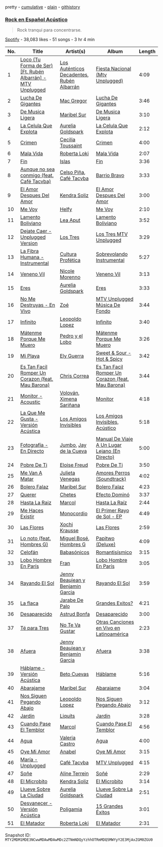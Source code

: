 pretty - [cumulative](/playlists/cumulative/37i9dQZF1DX7eS6Eu8zMZN.md) - [plain](/playlists/plain/37i9dQZF1DX7eS6Eu8zMZN) - [githistory](https://github.githistory.xyz/mackorone/spotify-playlist-archive/blob/main/playlists/plain/37i9dQZF1DX7eS6Eu8zMZN)

### [Rock en Español Acústico](https://open.spotify.com/playlist/37i9dQZF1DX7eS6Eu8zMZN)

> Rock tranqui para concentrarse.

[Spotify](https://open.spotify.com/user/spotify) - 38,083 likes - 51 songs - 3 hr 4 min

| No. | Title | Artist(s) | Album | Length |
|---|---|---|---|---|
| 1 | [Loco \(Tu Forma de Ser\) \[Ft\. Rubén Albarrán\] \- MTV Unplugged](https://open.spotify.com/track/0639sfoRA7sW4fGS1EzcQu) | [Los Auténticos Decadentes](https://open.spotify.com/artist/3HrbmsYpKjWH1lzhad7alj), [Rubén Albarrán](https://open.spotify.com/artist/7M75Am5m6J934JSviUOGz0) | [Fiesta Nacional \(Mtv Unplugged\)](https://open.spotify.com/album/72XWQY6SO3b4M01tHYsIM7) | 4:09 |
| 2 | [Lucha De Gigantes](https://open.spotify.com/track/0xq83JuGO0zzaUuIAJXKMQ) | [Mac Gregor](https://open.spotify.com/artist/15s9gq5gVKup8mbM2KmawF) | [Lucha De Gigantes](https://open.spotify.com/album/47rUQhjmVyqm9Yut7fegrl) | 3:46 |
| 3 | [De Musica Ligera](https://open.spotify.com/track/4t4WLbLGtGF8SLat7erPRI) | [Maribel Sur](https://open.spotify.com/artist/6RUOKxDTKgQE0baELaHJcf) | [De Musica Ligera](https://open.spotify.com/album/2WBqtI7ilp1ldg2eBIpMLO) | 3:10 |
| 4 | [La Celula Que Explota](https://open.spotify.com/track/0RZ5fW0i0FfCHCpteE5eJG) | [Aurelia Goldspark](https://open.spotify.com/artist/23Vwx4SwKnBo2w3kAL32pW) | [La Celula Que Explota](https://open.spotify.com/album/0q9Zisx8hUfS1HalF2C38m) | 2:12 |
| 5 | [Crimen](https://open.spotify.com/track/4rl7tALHULBjGV7V5gdtaS) | [Cecilia Toussaint](https://open.spotify.com/artist/7a2z7CIBSPqXtuN6NzSpGb) | [Crimen](https://open.spotify.com/album/0z80h27AQ4HeBPrVpYTc2i) | 4:00 |
| 6 | [Mala Vida](https://open.spotify.com/track/6YPVWJkwsO3DgMDR0aPQc0) | [Roberta Loki](https://open.spotify.com/artist/69CSvWqSOjhUXBM8VcgbjB) | [Mala Vida](https://open.spotify.com/album/74fKOeEpG9lrN5AAWGqIit) | 2:07 |
| 7 | [Fin](https://open.spotify.com/track/3yxoXsE9d1DTg6f1TGESig) | [Islas](https://open.spotify.com/artist/0Ey9sUJ5fIAchqOFifarhX) | [Fin](https://open.spotify.com/album/1x2xsNNECv8DSisudpo0Nm) | 3:36 |
| 8 | [Aunque no sea conmigo \(feat\. Café Tacvba\)](https://open.spotify.com/track/199gJ6b1aihvmEqdQZr0qT) | [Celso Piña](https://open.spotify.com/artist/6PmfbeAL7jAauFPNyQ5UPi), [Café Tacvba](https://open.spotify.com/artist/09xj0S68Y1OU1vHMCZAIvz) | [Barrio Bravo](https://open.spotify.com/album/0ZCip2zkf5EGx7j4QeRRUD) | 3:33 |
| 9 | [El Amor Despues Del Amor](https://open.spotify.com/track/2UInWUPg1jiOkXWCBr2CKD) | [Kendra Soliz](https://open.spotify.com/artist/6FhgKnJWJrgcqfDwQHdSyZ) | [El Amor Despues Del Amor](https://open.spotify.com/album/3u8jj80tHV1wlNcrT4QEdI) | 3:00 |
| 10 | [Me Voy](https://open.spotify.com/track/7EEbMTkfPqFVD5ZoLZLYiD) | [Helfy](https://open.spotify.com/artist/66d5Z5OpnmGw4yWdJbmXWm) | [Me Voy](https://open.spotify.com/album/2157W6oC9ZfjzJxRPO4vwO) | 2:10 |
| 11 | [Lamento Boliviano](https://open.spotify.com/track/0mcUQ5mkevgbOpuLDAPTKF) | [Lea Aput](https://open.spotify.com/artist/2LchpIHNCd70zS78KogG0Z) | [Lamento Boliviano](https://open.spotify.com/album/4rYDSfBiuyX4OmHjMRyzLZ) | 3:52 |
| 12 | [Dejate Caer \- Unplugged Version](https://open.spotify.com/track/12J5Y7Ep2WgK91vtop1HHX) | [Los Tres](https://open.spotify.com/artist/4qXIYIWo6wRsN0lZxvgH6S) | [Los Tres MTV Unplugged](https://open.spotify.com/album/5gbgCfKWGatY7WWDKcoGnW) | 3:29 |
| 13 | [La Fibra Humana \- Instrumental](https://open.spotify.com/track/4a5gvEMnfw3OIRmQYyykY1) | [Cultura Profética](https://open.spotify.com/artist/65HuWBUC1d8ty1q6J42Nfi) | [Sobrevolando Instrumental](https://open.spotify.com/album/47OSRvZFU2wRfQy0UX68Xa) | 5:27 |
| 14 | [Veneno Vil](https://open.spotify.com/track/5Tuesi0A7MxD6nU2UoHt00) | [Nicole Morenno](https://open.spotify.com/artist/20qzlrLcHxylJGZUCH0M9T) | [Veneno Vil](https://open.spotify.com/album/0DzCTqhV9LpnFSYYNVAgsE) | 3:13 |
| 15 | [Eres](https://open.spotify.com/track/3bvmQ44nZ2716I9Snc2rh1) | [Aurelia Goldspark](https://open.spotify.com/artist/23Vwx4SwKnBo2w3kAL32pW) | [Eres](https://open.spotify.com/album/6TLzzUALIChbWMAvR95Ktg) | 3:33 |
| 16 | [No Me Destruyas \- En Vivo](https://open.spotify.com/track/2FHJQdcr13LFhQHyrvRFXk) | [Zoé](https://open.spotify.com/artist/6IdtcAwaNVAggwd6sCKgTI) | [MTV Unplugged Música De Fondo](https://open.spotify.com/album/19iPSmKMoGEDaW1CdePOSc) | 3:44 |
| 17 | [Infinito](https://open.spotify.com/track/6vDU3LYv7ElyyDqghIbYNO) | [Leopoldo Lopez](https://open.spotify.com/artist/4eiT8IHB1FaTzRyvkyyI3q) | [Infinito](https://open.spotify.com/album/0lNsHCDXKw0g7uhypZLlm1) | 3:40 |
| 18 | [Mátenme Porque Me Muero](https://open.spotify.com/track/4sVoEFCyerZgHpVuPK4klD) | [Pedro y el Lobo](https://open.spotify.com/artist/46p5O2p6Qi9L0RPB55gzak) | [Mátenme Porque Me Muero](https://open.spotify.com/album/1xnmcDkmUfiN7fJXU85tRQ) | 3:26 |
| 19 | [Mi Playa](https://open.spotify.com/track/34HGQ7X0wMKEnRnGcEdeps) | [Ely Guerra](https://open.spotify.com/artist/1ne2c2YEgt4MmJCJGCsfsZ) | [Sweet & Sour \- Hot & Spicy](https://open.spotify.com/album/0MpryzsjWVwyYfb5YyAJG7) | 3:42 |
| 20 | [Es Tan Facil Romper Un Corazon \(feat\. Mau Barona\)](https://open.spotify.com/track/0hbK1n62deXhuCCRXA3ZhL) | [Chris Correa](https://open.spotify.com/artist/6gP0olVV5ChX9cwrwv2dBK) | [Es Tan Facil Romper Un Corazon \(feat\. Mau Barona\)](https://open.spotify.com/album/6BKsP9ow0lUGA3mhREMoAx) | 3:44 |
| 21 | [Monitor \- Acoustic](https://open.spotify.com/track/6FmiOrorVIYLMOur2j1KeZ) | [Volován](https://open.spotify.com/artist/0htSEnHjTcKdNapBwIsEaA), [Ximena Sariñana](https://open.spotify.com/artist/7plUpXSFcSJUZSiZAoXqr1) | [Monitor](https://open.spotify.com/album/4HTEL3Aof6nEnNLGrnUtdB) | 4:18 |
| 22 | [La Que Me Gusta \- Versión Acústica](https://open.spotify.com/track/0wdfNgPoCpqORIhZHx9ZYq) | [Los Amigos Invisibles](https://open.spotify.com/artist/5x3mrCTZmkoTXURN7pWdGN) | [Los Amigos Invisibles, Acústico](https://open.spotify.com/album/0Q9wBe7VRzVzfZDw0oTZhG) | 5:18 |
| 23 | [Fotografía \- En Directo](https://open.spotify.com/track/4csQ5jSxzM9NOmqjHhUHBj) | [Jumbo](https://open.spotify.com/artist/55qSbU11psT1e0HlLaTZPB), [Jay de la Cueva](https://open.spotify.com/artist/2PQW0MnXmZd19XKZQyoPgu) | [Manual De Viaje A Un Lugar Lejano \(En Directo\)](https://open.spotify.com/album/2ulvRTw9dtLhbHO5msBG2t) | 5:00 |
| 24 | [Pobre De Ti](https://open.spotify.com/track/1BfG1GebmxE0OWl0lz1E3l) | [Eloise Freud](https://open.spotify.com/artist/4fCVdhbvs0qYEAQozKSyOh) | [Pobre De Ti](https://open.spotify.com/album/2wCNlBIDraaqMYzy6GV4sX) | 3:50 |
| 25 | [Me Van A Matar](https://open.spotify.com/track/5DaOTjY1vz38V0RGrrRFGq) | [Julieta Venegas](https://open.spotify.com/artist/2QWIScpFDNxmS6ZEMIUvgm) | [Amores Perros \(Soundtrack\)](https://open.spotify.com/album/4ERQo3lv0nHNBZtJjW0doY) | 4:02 |
| 26 | [Bolero Falaz](https://open.spotify.com/track/0B6vcicywjS5S1AKq0BttX) | [Maribel Sur](https://open.spotify.com/artist/6RUOKxDTKgQE0baELaHJcf) | [Bolero Falaz](https://open.spotify.com/album/4pLS5CLe2cnjNEZQQkB0R0) | 4:23 |
| 27 | [Querer](https://open.spotify.com/track/49drBO7rVHCvJjcb9Rmekf) | [Chetes](https://open.spotify.com/artist/5sIuOfUs74K1zFv5BqVaQY) | [Efecto Dominó](https://open.spotify.com/album/54Bbckv221mUWGvDbJnffb) | 3:37 |
| 28 | [Hasta La Raiz](https://open.spotify.com/track/7xke3tSdPhIekPZh6ZoOfJ) | [Marcol](https://open.spotify.com/artist/0Hdrbof7h3qTZdg39r7HPP) | [Hasta La Raíz](https://open.spotify.com/album/3T4Tkh71yxMKEpd84nt0DT) | 2:44 |
| 29 | [Me Haces Existir](https://open.spotify.com/track/6xoDLYJLowbigt8pqnthpx) | [Monocordio](https://open.spotify.com/artist/2aDuDJULvIt8qs08LIVNkU) | [El Primer Rayo de Sol \- EP](https://open.spotify.com/album/6K8C9SgJJBr6SvIfol0ckQ) | 4:49 |
| 30 | [Las Flores](https://open.spotify.com/track/5hdO9pJEp8Ht35PzrQjWqT) | [Xochi Krausse](https://open.spotify.com/artist/36u61FnGDFJVllsyOZ4tQh) | [Las Flores](https://open.spotify.com/album/22Nug9IPcwyq58yBJVBmhS) | 2:59 |
| 31 | [Lo noto \(feat\. Hombres G\)](https://open.spotify.com/track/0HTXPniIdy9szOPpfafOET) | [Miguel Bosé](https://open.spotify.com/artist/7mWCSSOYqm4E9mB7V4ot6S), [Hombres G](https://open.spotify.com/artist/60uh2KYYSCqAgJNxcU4DA0) | [Papitwo \(Deluxe\)](https://open.spotify.com/album/6mgs9ywhBqW5QSCMyYPC3g) | 4:09 |
| 32 | [Celofán](https://open.spotify.com/track/1sNz5k4POwNzx9AZUdyjNK) | [Babasónicos](https://open.spotify.com/artist/2F9pvj94b52wGKs0OqiNi2) | [Romantisísmico](https://open.spotify.com/album/1x93LZe2PKKrgePH2GZjCP) | 3:15 |
| 33 | [Lobo Hombre En París](https://open.spotify.com/track/2TA3fiM7ZQc0HWo1ncG02e) | [Fran](https://open.spotify.com/artist/3iDRCnCdwM5oi2F2HWBiLn) | [Lobo Hombre En París](https://open.spotify.com/album/2EVTpcVPnTzqM4tglyPiA5) | 3:05 |
| 34 | [Rayando El Sol](https://open.spotify.com/track/0eh9gAGvtaLI8cIzKsdCgn) | [Jenny Beaujean y Benjamin Garcia](https://open.spotify.com/artist/06izVjPOksdkMjJ3NUDfky) | [Rayando El Sol](https://open.spotify.com/album/7Hbcex3ZqA8hk0kcTq4PLe) | 3:59 |
| 35 | [La flaca](https://open.spotify.com/track/5Q5cOc0UpDGYYaFoaQ99Dg) | [Jarabe De Palo](https://open.spotify.com/artist/5B6H1Dq77AV1LZWrbNsuH5) | [Grandes Exitos?](https://open.spotify.com/album/2i8ffcsBSZNDI5whavrBaU) | 4:21 |
| 36 | [Desaparecido](https://open.spotify.com/track/4vy4VpbZA0nPd6seQfADhI) | [Astrud Bonfa](https://open.spotify.com/artist/0YYKO7hybCYf1mjeXDADA7) | [Desaparecido](https://open.spotify.com/album/06eINx79WI2dm9D78cyn04) | 3:00 |
| 37 | [Té para Tres](https://open.spotify.com/track/6b0scCYeLBGT3zyWoZUqJY) | [No Te Va Gustar](https://open.spotify.com/artist/4ZDoy7AWNgQVmX7T0u0B1j) | [Otras Canciones en Vivo en Latinoamérica](https://open.spotify.com/album/4UGpnKpfb814RkAWPUtSVP) | 2:23 |
| 38 | [Afuera](https://open.spotify.com/track/1k7qwrtL7ZTaZsUwj7KjXJ) | [Jenny Beaujean y Benjamin Garcia](https://open.spotify.com/artist/06izVjPOksdkMjJ3NUDfky) | [Afuera](https://open.spotify.com/album/073Ba74ZF7WrtuzZHmoQRw) | 3:38 |
| 39 | [Háblame \- Versión Acústica](https://open.spotify.com/track/5N1OvG5Hu2XpKpMSNwyEh8) | [Beto Cuevas](https://open.spotify.com/artist/0kUZTk2JLPEAUyCWoN6eoL) | [Háblame](https://open.spotify.com/album/5zXa4mmHtwLtfeu3n3xyaK) | 5:16 |
| 40 | [Abarajame](https://open.spotify.com/track/0CNAg3D3Ox1MggIed6Ktcs) | [Maribel Sur](https://open.spotify.com/artist/6RUOKxDTKgQE0baELaHJcf) | [Abarajame](https://open.spotify.com/album/2nBayLIl2VnOCQo7EdCsbw) | 3:04 |
| 41 | [Nos Siguen Pegando Abajo](https://open.spotify.com/track/0BYEbV5yHTFpnZ9NZJboNx) | [Leopoldo Lopez](https://open.spotify.com/artist/4eiT8IHB1FaTzRyvkyyI3q) | [Nos Siguen Pegando Abajo](https://open.spotify.com/album/7fbg5gaenSCqKnyzntZ4t6) | 3:12 |
| 42 | [Jardin](https://open.spotify.com/track/59qjlwBAL2m3ggriczGJit) | [Liquits](https://open.spotify.com/artist/6gtggUV7CgB7b7bCpWa6PC) | [Jardin](https://open.spotify.com/album/38SjCB7KnLKUgyEBjRfGmC) | 3:28 |
| 43 | [Cuando Pase El Temblor](https://open.spotify.com/track/1oEKw4f4pihhfAkl6pHAVt) | [Marcol](https://open.spotify.com/artist/0Hdrbof7h3qTZdg39r7HPP) | [Cuando Pase El Temblor](https://open.spotify.com/album/3t8lnRw3jMofkqoEogBO3d) | 4:56 |
| 44 | [Agua](https://open.spotify.com/track/76yx6d2cnxogqq5EeWAGGv) | [Valeria Castro](https://open.spotify.com/artist/7JTVqKJ414qRPuDPhdKnHD) | [Agua](https://open.spotify.com/album/18lEH8fgVYdkUBTDK0IPyu) | 4:00 |
| 45 | [Oye Mi Amor](https://open.spotify.com/track/5p1RdRVrH5uXL7xKF2lWby) | [Anabel](https://open.spotify.com/artist/12IF5EUgrWK8dnnlLQaaTx) | [Oye Mi Amor](https://open.spotify.com/album/66PCDbgVKriCpWIEVtP3GY) | 3:15 |
| 46 | [María \- Unplugged](https://open.spotify.com/track/4KDHQ9jwEg03Ex7TG6tdm8) | [Café Tacvba](https://open.spotify.com/artist/09xj0S68Y1OU1vHMCZAIvz) | [MTV Unplugged](https://open.spotify.com/album/0fO8mzViUoz12iCHrPppE9) | 4:15 |
| 47 | [Soñe](https://open.spotify.com/track/35tKDCAmNFueq5KmvGkzRr) | [Aline Terrein](https://open.spotify.com/artist/1KHhTDB0lBCXqm54Fseodx) | [Soñé](https://open.spotify.com/album/3zGPOSwv1krOcKkv8QgpBs) | 2:29 |
| 48 | [El Microbito](https://open.spotify.com/track/3RZuoHtuX5ZJsqbAtJu8Cw) | [Kendra Soliz](https://open.spotify.com/artist/6FhgKnJWJrgcqfDwQHdSyZ) | [El Microbito](https://open.spotify.com/album/1JNiJzyqgPtKD7xIBizamR) | 3:14 |
| 49 | [Llueve Sobre La Ciudad](https://open.spotify.com/track/3ajpzObwM2gdcSsa5hPfIQ) | [Aurelia Goldspark](https://open.spotify.com/artist/23Vwx4SwKnBo2w3kAL32pW) | [Llueve Sobre La Ciudad](https://open.spotify.com/album/64qcPXeQX1UGtvqdtsRgvG) | 2:51 |
| 50 | [Desvanecer \- Versión Acústica](https://open.spotify.com/track/1ZilxgQ1uFsJZAKOdYCBLl) | [Poligamia](https://open.spotify.com/artist/3l8MpG7CL6zqYDBhbcNG1O) | [15 Grandes Éxitos](https://open.spotify.com/album/0BKbOvXdF2QVXNwX63Iwbk) | 3:01 |
| 51 | [El Matador](https://open.spotify.com/track/3GSFaZ8m1nTEzZaZ5bco11) | [Roberta Loki](https://open.spotify.com/artist/69CSvWqSOjhUXBM8VcgbjB) | [El Matador](https://open.spotify.com/album/4iRUuWS0A140Fm7tjKchrj) | 2:31 |

Snapshot ID: `MTY2MDM1MDE3NCwwMDAwMDAwMDc2ZTNmNDQyYzhhOTRmMDQ5MWYyY2E3MjAxZGM0ZGU0`
